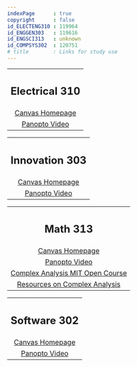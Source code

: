 ```yaml
---
indexPage      : true
copyright      : false
id_ELECTENG310 : 119964
id_ENGGEN303   : 119616
id_ENGSCI313   : unknown
id_COMPSYS302  : 120751
# title        : Links for study use
---
```

<style>
  td {
    text-align: center
  }
</style>

<table class="contents-table">

  <th colspan="2"><h2 class="contents-title">Electrical 310</h2></th>

  <tr>
    <td>
      <a target="_blank" href="https://canvas.auckland.ac.nz/courses/{{- page.id_ELECTENG310 -}}">Canvas Homepage</a>
    </td>
  </tr>

  <tr>
    <td>
      <a target="_blank" href="https://canvas.auckland.ac.nz/courses/{{- page.id_ELECTENG310 -}}/external_tools/30243">Panopto Video</a>
    </td>
  </tr>

</table>

<table class="contents-table">

  <th colspan="2"><h2 class="contents-title">Innovation 303</h2></th>

  <tr>
    <td>
      <a target="_blank" href="https://canvas.auckland.ac.nz/courses/{{- page.id_ENGGEN303 -}}">Canvas Homepage</a>
    </td>
  </tr>

  <tr>
    <td>
      <a target="_blank" href="https://canvas.auckland.ac.nz/courses/{{- page.id_ENGGEN303 -}}/external_tools/30243">Panopto Video</a>
    </td>
  </tr>

</table>

<table class="contents-table">

  <th colspan="2"><h2 class="contents-title">Math 313</h2></th>

  <tr>
    <td>
      <a target="_blank" href="https://canvas.auckland.ac.nz/courses/{{- page.id_ENGSCI313 -}}">Canvas Homepage</a>
    </td>
  </tr>

  <tr>
    <td>
      <a target="_blank" href="https://canvas.auckland.ac.nz/courses/{{- page.id_ENGSCI313 -}}/external_tools/30243">Panopto Video</a>
    </td>
  </tr>

   <tr>
    <td>
      <a target="_blank" href="https://www.youtube.com/watch?v=rVvGqWyQB_0&list=PL5563BAB9EA968641&index=4">Complex Analysis MIT Open Course</a>
    </td>
  </tr>

   <tr>
    <td>
      <a target="_blank" href="https://www.reddit.com/r/learnmath/comments/l4wmpg/i_compiled_some_resources_for_complex_analysis/">Resources on Complex Analysis</a>
    </td>
  </tr>

</table>

<table class="contents-table">

  <th colspan="2"><h2 class="contents-title">Software 302</h2></th>

  <tr>
    <td>
      <a target="_blank" href="https://canvas.auckland.ac.nz/courses/{{- page.id_COMPSYS302 -}}">Canvas Homepage</a>
    </td>
  </tr>

  <tr>
    <td>
      <a target="_blank" href="https://canvas.auckland.ac.nz/courses/{{- page.id_COMPSYS302 -}}/external_tools/30243">Panopto Video</a>
    </td>
  </tr>

</table>
